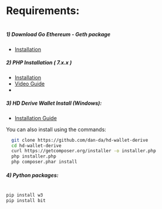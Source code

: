 # Requirements:
#
#

##### 1) Download Go Ethereum - Geth package
* [Installation](https://geth.ethereum.org/downloads/) 

##### 2) PHP Installation ( 7.x.x )
* [Installation](https://www.apachefriends.org/download.html)
* [Video Guide](https://www.youtube.com/watch?v=IvcZZaIEL_4) 
* 

##### 3) HD Derive Wallet Install (Windows):

* [Installation Guide](https://www.youtube.com/watch?v=A_tqm4j4vsY)

You can also install using the commands:

```sh
  git clone https://github.com/dan-da/hd-wallet-derive
  cd hd-wallet-derive
  curl https://getcomposer.org/installer -o installer.php
  php installer.php
  php composer.phar install 
```

##### 4) Python packages:
#
#
#

```sh
pip install w3
pip install bit
```
